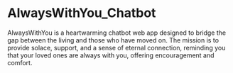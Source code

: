 # AlwaysWithYou_Chatbot
AlwaysWithYou is a heartwarming chatbot web app designed to bridge the gap between the living and those who have moved on. The mission is to provide solace, support, and a sense of eternal connection, reminding you that your loved ones are always with you, offering encouragement and comfort.

